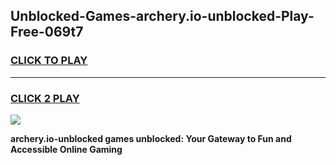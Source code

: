 
## Unblocked-Games-archery.io-unblocked-Play-Free-069t7
<h3>
<a href="https://premium76.site?title=archery.io-unblocked&ref=12A">CLICK TO PLAY</a></h3>
<hr>

<h3>
<a href="https://premium76.site?title=archery.io-unblocked&ref=12A">CLICK 2 PLAY</a>
  
</h3>

<a href="https://premium76.site?title=archery.io-unblocked&ref=12A"><img src="https://clearcache.store/games.png"></a>


**archery.io-unblocked games unblocked: Your Gateway to Fun and Accessible Online Gaming**
